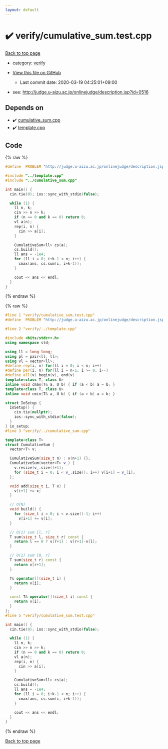 ```yaml
---
layout: default
---
```


<!-- mathjax config similar to math.stackexchange -->
<script type="text/javascript" async
  src="https://cdnjs.cloudflare.com/ajax/libs/mathjax/2.7.5/MathJax.js?config=TeX-MML-AM_CHTML">
</script>
<script type="text/x-mathjax-config">
  MathJax.Hub.Config({
    TeX: { equationNumbers: { autoNumber: "AMS" }},
    tex2jax: {
      inlineMath: [ ['$','$'] ],
      processEscapes: true
    },
    "HTML-CSS": { matchFontHeight: false },
    displayAlign: "left",
    displayIndent: "2em"
  });
</script>

<script type="text/javascript" src="https://cdnjs.cloudflare.com/ajax/libs/jquery/3.4.1/jquery.min.js"></script>
<script src="https://cdn.jsdelivr.net/npm/jquery-balloon-js@1.1.2/jquery.balloon.min.js" integrity="sha256-ZEYs9VrgAeNuPvs15E39OsyOJaIkXEEt10fzxJ20+2I=" crossorigin="anonymous"></script>
<script type="text/javascript" src="../../assets/js/copy-button.js"></script>
<link rel="stylesheet" href="../../assets/css/copy-button.css" />


# :heavy_check_mark: verify/cumulative_sum.test.cpp

<a href="../../index.html">Back to top page</a>

* category: <a href="../../index.html#e8418d1d706cd73548f9f16f1d55ad6e">verify</a>
* <a href="{{ site.github.repository_url }}/blob/master/verify/cumulative_sum.test.cpp">View this file on GitHub</a>
    - Last commit date: 2020-03-19 04:25:01+09:00


* see: <a href="http://judge.u-aizu.ac.jp/onlinejudge/description.jsp?id=0516">http://judge.u-aizu.ac.jp/onlinejudge/description.jsp?id=0516</a>


## Depends on

* :heavy_check_mark: <a href="../../library/cumulative_sum.cpp.html">cumulative_sum.cpp</a>
* :heavy_check_mark: <a href="../../library/template.cpp.html">template.cpp</a>


## Code

<a id="unbundled"></a>
{% raw %}
```cpp
#define  PROBLEM "http://judge.u-aizu.ac.jp/onlinejudge/description.jsp?id=0516"

#include "../template.cpp"
#include "../cumulative_sum.cpp"

int main() {
  cin.tie(0); ios::sync_with_stdio(false);

  while (1) {
    ll n, k;
    cin >> n >> k;
    if (n == 0 and k == 0) return 0;
    vl a(n);
    rep(i, n) {
      cin >> a[i];
    }

    CumulativeSum<ll> cs(a);
    cs.build();
    ll ans = -1e4;
    for (ll i = 0; i+k-1 < n; i++) {
      cmax(ans, cs.sum(i, i+k-1));
    }

    cout << ans << endl;
  }
}

```
{% endraw %}

<a id="bundled"></a>
{% raw %}
```cpp
#line 1 "verify/cumulative_sum.test.cpp"
#define  PROBLEM "http://judge.u-aizu.ac.jp/onlinejudge/description.jsp?id=0516"

#line 2 "verify/../template.cpp"

#include <bits/stdc++.h>
using namespace std;

using ll = long long;
using pl = pair<ll, ll>;
using vl = vector<ll>;
#define rep(i, n) for(ll i = 0; i < n; i++)
#define per(i, n) for(ll i = n-1; i >= 0; i--)
#define all(v) begin(v), end(v)
template<class T, class U>
inline void cmax(T& a, U b) { if (a < b) a = b; }
template<class T, class U>
inline void cmin(T& a, U b) { if (a > b) a = b; }

struct IoSetup {
  IoSetup() {
    cin.tie(nullptr);
    ios::sync_with_stdio(false);
  }
} io_setup;
#line 3 "verify/../cumulative_sum.cpp"

template<class T>
struct CumulativeSum {
  vector<T> v;

  CumulativeSum(size_t n) : v(n+1) {};
  CumulativeSum(vector<T> v_) {
    v.resize(v_.size()+1);
    for (size_t i = 0; i < v_.size(); i++) v[i+1] = v_[i];
  };

  void add(size_t i, T x) {
    v[i+1] += x;
  }

  // O(N)
  void build() {
    for (size_t i = 0; i < v.size()-1; i++)
      v[i+1] += v[i];
  }

  // O(1) sum [l, r]
  T sum(size_t l, size_t r) const {
    return l == 0 ? v[r+1] : v[r+1]-v[l];
  }

  // O(1) sum [0, r]
  T sum(size_t r) const {
    return v[r+1];
  }

  T& operator[](size_t i) {
    return v[i];
  }

  const T& operator[](size_t i) const {
    return v[i];
  }
};
#line 5 "verify/cumulative_sum.test.cpp"

int main() {
  cin.tie(0); ios::sync_with_stdio(false);

  while (1) {
    ll n, k;
    cin >> n >> k;
    if (n == 0 and k == 0) return 0;
    vl a(n);
    rep(i, n) {
      cin >> a[i];
    }

    CumulativeSum<ll> cs(a);
    cs.build();
    ll ans = -1e4;
    for (ll i = 0; i+k-1 < n; i++) {
      cmax(ans, cs.sum(i, i+k-1));
    }

    cout << ans << endl;
  }
}

```
{% endraw %}

<a href="../../index.html">Back to top page</a>

